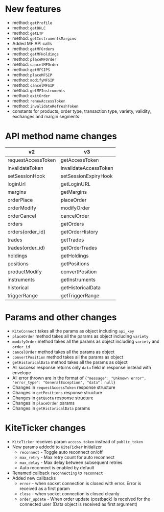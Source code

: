 New features
=============
- method: `getProfile`
- method: `getOHLC`
- method: `getLTP`
- method: `getInstrumentsMargins`
- Added MF API calls
- method: `getMFOrders`
- method: `getMFHoldings`
- method: `placeMFOrder`
- method: `cancelMFOrder`
- method: `getMFSIPS`
- method: `placeMFSIP`
- method: `modifyMFSIP`
- method: `cancelMFSIP`
- method: `getMFInstruments`
- method: `exitOrder`
- method: `renewAccessToken`
- method: `invalidateRefreshToken`
- constants for products, order type, transaction type, variety, validity, exchanges and margin segments

API method name changes
=======================

| v2  						| v3 						|
| -------------------------	| -------------------------	|
| requestAccessToken		| getAccessToken			|
| invalidateToken			| invalidateAccessToken		|
| setSessionHook 			| setSessionExpiryHook		|
| loginUrl					| getLoginURL				|
| margins					| getMargins				|
| orderPlace				| placeOrder				|
| orderModify				| modifyOrder				|
| orderCancel 				| cancelOrder				|
| orders 					| getOrders 				|
| orders(order_id) 			| getOrderHistory			|
| trades 					| getTrades 				|
| trades(order_id) 			| getOrderTrades 			|
| holdings					| getHoldings 				|
| positions					| getPositions 				|
| productModify 			| convertPosition 			|
| instruments				| getInstruments 			|
| historical				| getHistoricalData 		|
| triggerRange 				| getTriggerRange 			|

Params and other changes
========================
- `KiteConnect` takes all the params as object including `api_key`
- `placeOrder` method takes all the params as object including `variety`
- `modifyOrder` method takes all the params as object including `variety` and `order_id`
- `cancelOrder` method takes all the params as object
- `convertPosition` method takes all the params as object
- `getHistoricalData` method takes all the params as object
- All success response returns only `data` field in response instead with envelope
- All error thrown are in the format of `{"message": "Unknown error", "error_type": "GeneralException", "data": null}`
- Changes in `requestAccessToken` response structure
- Changes in `getPositions` response structure
- Changes in `getQuote` response structure
- Changes in `placeOrder` params
- Changes in `getHistoricalData` params

KiteTicker changes
==================
- `KiteTicker` receives param `access_token` instead of `public_token`
- New params addedd to `KiteTicker` initializer
	- `reconnect` - Toggle auto reconnect on/off
	- `max_retry` - Max retry count for auto reconnect
	- `max_delay` - Max delay between subsequent retries
	- Auto reconnect is enabled by default
- Renamed callback `reconnecting` to `reconnect`
- Added new callbacks
	- `error` - when socket connection is closed with error. Error is received as a first param
	- `close` - when socket connection is closed cleanly
	- `order_update` - When order update (postback) is received for the connected user (Data object is received as first argument)


